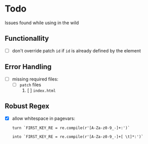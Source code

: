 Todo
====

Issues found while using in the wild

Functionallity
--------------

- [ ] don't override patch `id` if `id` is already defined by the element

Error Handling
--------------

- [ ] missing required files:
    - [ ] `patch` files
        1. [ ] `index.html`

Robust Regex
------------

- [x] allow whitespace in pagevars:

      turn `FIRST_KEY_RE = re.compile(r'[A-Za-z0-9_-]+:')`
      
      into `FIRST_KEY_RE = re.compile(r'[A-Za-z0-9_-]+[ \t]*:')`

      